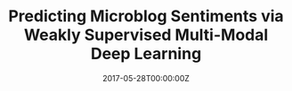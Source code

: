 ---
title: "Predicting Microblog Sentiments via Weakly Supervised Multi-Modal Deep Learning"
authors:
- Fuhai Chen
- Rongrong Ji
- Jinsong Su
- Donglin Cao
- Yue Gao
author_notes:
- 
- 
- 
- 
- 
date: "2017-05-28T00:00:00Z"
publishDate: "2025-05-28T13:16:24+00:00"
publication_types: []
publication: "**IEEE Transactions on Multimedia.** (CCF-B类)"
---